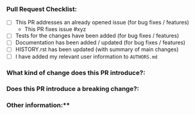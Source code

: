 <!--Please ensure the PR fulfills the following requirements! -->
### Pull Request Checklist:
- [ ] This PR addresses an already opened issue (for bug fixes / features)
  - This PR fixes issue #xyz
- [ ] Tests for the changes have been added (for bug fixes / features)
- [ ] Documentation has been added / updated (for bug fixes / features)
- [ ] HISTORY.rst has been updated (with summary of main changes)
- [ ] I have added my relevant user information to `AUTHORS.md`

### What kind of change does this PR introduce?: <!--(Bug fix, feature, docs update, etc.)-->


### Does this PR introduce a breaking change?: <!--(Has there been an API change? New dependencies?)-->


### Other information:** <!--(Relevant discussion threads? Outside documentation pages?)-->
